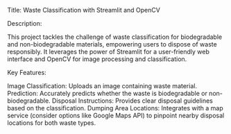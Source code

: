 Title: Waste Classification with Streamlit and OpenCV

Description:

This project tackles the challenge of waste classification for biodegradable and non-biodegradable materials, empowering users to dispose of waste responsibly. It leverages the power of Streamlit for a user-friendly web interface and OpenCV for image processing and classification.

Key Features:

Image Classification: Uploads an image containing waste material.
Prediction: Accurately predicts whether the waste is biodegradable or non-biodegradable.
Disposal Instructions: Provides clear disposal guidelines based on the classification.
Dumping Area Locations: Integrates with a map service (consider options like Google Maps API) to pinpoint nearby disposal locations for both waste types.
